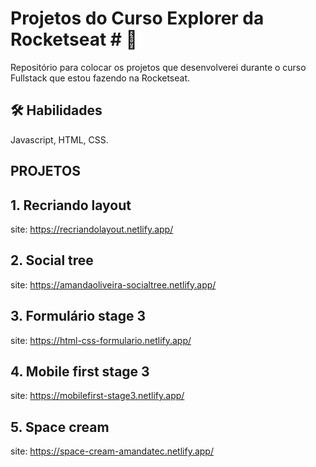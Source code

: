 # Projetos do Curso Explorer da Rocketseat # 🚀 


Repositório para colocar os projetos que desenvolverei durante o curso Fullstack que estou fazendo na Rocketseat.





## 🛠 Habilidades
Javascript, HTML, CSS.


## PROJETOS

## 1. Recriando layout

 site: https://recriandolayout.netlify.app/

## 2. Social tree

 site: https://amandaoliveira-socialtree.netlify.app/

## 3. Formulário stage 3

 site: https://html-css-formulario.netlify.app/
 
 ## 4. Mobile first stage 3

 site: https://mobilefirst-stage3.netlify.app/

## 5. Space cream

 site: https://space-cream-amandatec.netlify.app/
